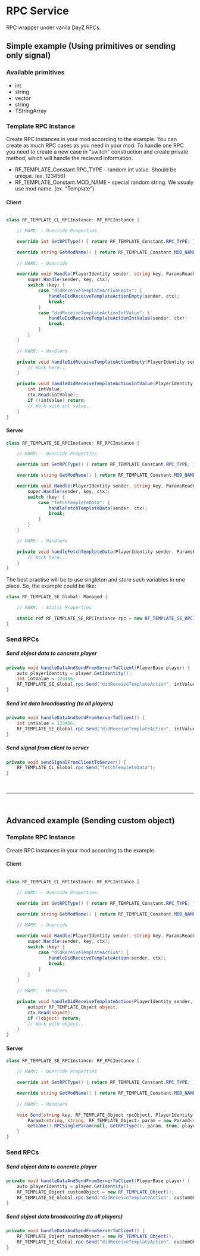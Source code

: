 # RPC Service

RPC wrapper under vanila DayZ RPCs.



## Simple example (Using primitives or sending only signal)

### Available primitives

* int
* string
* vector
* string
* TStringArray

### Template RPC Instance

Create RPC instances in your mod according to the example. You can create as much RPC cases as you need in your mod. To handle one RPC you need to create a new case in "switch" construction and create private method, which will handle the recieved information.

* RF_TEMPLATE_Constant.RPC_TYPE - random int value. Should be unique. (ex. 123456)
* RF_TEMPLATE_Constant.MOD_NAME - special random string. We usualy use mod name. (ex. "Template")

#### Client

```csharp

class RF_TEMPLATE_CL_RPCInstance: RF_RPCInstance {

    // MARK: - Override Properties

    override int GetRPCType() { return RF_TEMPLATE_Constant.RPC_TYPE; }

    override string GetModName() { return RF_TEMPLATE_Constant.MOD_NAME; }
	
	// MARK: - Override

    override void Handle(PlayerIdentity sender, string key, ParamsReadContext ctx) {
        super.Handle(sender, key, ctx);
        switch (key) {
            case "didReceiveTemplateActionEmpty": {
                handleDidReceiveTemplateActionEmpty(sender, ctx);
                break;
            }
            case "didReceiveTemplateActionIntValue": {
                handleDidReceiveTemplateActionIntValue(sender, ctx);
                break;
            }
        }
    }

    // MARK: - Handlers

    private void handleDidReceiveTemplateActionEmpty(PlayerIdentity sender, ParamsReadContext ctx) {
        // Work here...
    }

    private void handleDidReceiveTemplateActionIntValue(PlayerIdentity sender, ParamsReadContext ctx) {
        int intValue;
        ctx.Read(intValue);
        if (!intValue) return;
        // Work with int value..
    }
}

```

#### Server

```csharp
class RF_TEMPLATE_SE_RPCInstance: RF_RPCInstance {

    // MARK: - Override Properties

    override int GetRPCType() { return RF_TEMPLATE_Constant.RPC_TYPE; }

    override string GetModName() { return RF_TEMPLATE_Constant.MOD_NAME; }

    override void Handle(PlayerIdentity sender, string key, ParamsReadContext ctx) {
        super.Handle(sender, key, ctx);
        switch (key) {
            case "fetchTempleteData": {
                handleFetchTempleteData(sender, ctx);
                break;
            }
        }
    }

    // MARK: - Handlers

    private void handleFetchTempleteData(PlayerIdentity sender, ParamsReadContext ctx) {        
        // Work here...
    }
}
```

The best practise will be to use singleton and store such variables in one place. So, the example could be like:

```csharp
class RF_TEMPLATE_SE_Global: Managed {

	// MARK: - Static Properties

	static ref RF_TEMPLATE_SE_RPCInstance rpc = new RF_TEMPLATE_SE_RPCInstance();
}
```

### Send RPCs

##### Send object data to concrete player

```csharp
private void handleDataAndSendFromServerToClient(PlayerBase player) {
	auto playerIdentity = player.GetIdentity();
	int intValue = 123456;
	RF_TEMPLATE_SE_Global.rpc.Send("didReceiveTemplateAction", intValue, playerIdentity);
}
```

##### Send int data broadcasting (to all players)

```csharp
private void handleDataAndSendFromServerToClient() {
	int intValue = 123456;
	RF_TEMPLATE_SE_Global.rpc.Send("didReceiveTemplateAction", intValue);
}
```

##### Send signal from client to server

```csharp
private void sendSignalFromClientToServer() {
	RF_TEMPLATE_CL_Global.rpc.Send("fetchTempleteData");
}
```

</br><hr></br>




## Advanced example (Sending custom object)

### Template RPC Instance

Create RPC instances in your mod according to the example.

#### Client

```csharp

class RF_TEMPLATE_CL_RPCInstance: RF_RPCInstance {

    // MARK: - Override Properties

    override int GetRPCType() { return RF_TEMPLATE_Constant.RPC_TYPE; }

    override string GetModName() { return RF_TEMPLATE_Constant.MOD_NAME; }
	
	// MARK: - Override

    override void Handle(PlayerIdentity sender, string key, ParamsReadContext ctx) {
        super.Handle(sender, key, ctx);
        switch (key) {
            case "didReceiveTemplateAction": {
                handleDidReceiveTemplateAction(sender, ctx);
                break;
            }
        }
    }

    // MARK: - Handlers

    private void handleDidReceiveTemplateAction(PlayerIdentity sender, ParamsReadContext ctx) {
        autoptr RF_TEMPLATE_Object object;
        ctx.Read(object);
        if (!object) return;
        // Work with object..
    }
}

```

#### Server

```csharp
class RF_TEMPLATE_SE_RPCInstance: RF_RPCInstance {

    // MARK: - Override Properties

    override int GetRPCType() { return RF_TEMPLATE_Constant.RPC_TYPE; }

    override string GetModName() { return RF_TEMPLATE_Constant.MOD_NAME; }
	
    // MARK: - Handlers

    void Send(string key, RF_TEMPLATE_Object rpcObject, PlayerIdentity playerIdentity = null) {
        Param3<string, string, RF_TEMPLATE_Object> param = new Param3<string, string, RF_TEMPLATE_Object>(GetModName(), key, rpcObject);
        GetGame().RPCSingleParam(null, GetRPCType(), param, true, playerIdentity);
    }
}
```


### Send RPCs

##### Send object data to concrete player

```csharp
private void handleDataAndSendFromServerToClient(PlayerBase player) {
	auto playerIdentity = player.GetIdentity();
	RF_TEMPLATE_Object customObject = new RF_TEMPLATE_Object();
	RF_TEMPLATE_SE_Global.rpc.Send("didReceiveTemplateAction", customObject, playerIdentity);
}
```

##### Send object data broadcasting (to all players)

```csharp
private void handleDataAndSendFromServerToClient() {
	RF_TEMPLATE_Object customObject = new RF_TEMPLATE_Object();
	RF_TEMPLATE_SE_Global.rpc.Send("didReceiveTemplateAction", customObject);
}
```
